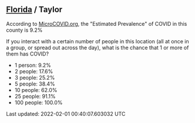 
## [Florida](/united-states/florida) / Taylor

According to [MicroCOVID.org](http://microcovid.org),
the "Estimated Prevalence" of COVID in this county is 9.2%

If you interact with a certain number of people in this location
(all at once in a group, or spread out across the day), what is the chance that
1 or more of them has COVID?

- 1 person: 9.2%
- 2 people: 17.6%
- 3 people: 25.2%
- 5 people: 38.4%
- 10 people: 62.0%
- 25 people: 91.1%
- 100 people: 100.0%

Last updated: 2022-02-01 00:40:07.603032 UTC
